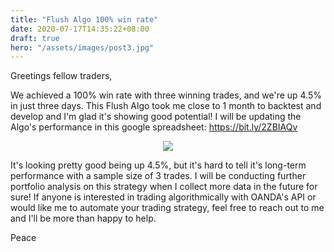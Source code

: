 ```yaml
---
title: "Flush Algo 100% win rate"
date: 2020-07-17T14:35:22+08:00
draft: true
hero: "/assets/images/post3.jpg"
---
```


Greetings fellow traders,

We achieved a 100% win rate with three winning trades, and we're up 4.5% in just three days. This Flush Algo took me close to 1 month to backtest and develop and I'm glad it's showing good potential! I will be updating the Algo's performance in this google spreadsheet: https://bit.ly/2ZBIAQv

<p align="center">
  <img src="/assets/images/day3.PNG">
</p>

 It's looking pretty good being up 4.5%, but it's hard to tell it's long-term performance with a sample size of 3 trades. I will be conducting further portfolio analysis on this strategy when I collect more data in the future for sure! If anyone is interested in trading algorithmically with OANDA's API or would like me to automate your trading strategy, feel free to reach out to me and I'll be more than happy to help.

Peace
